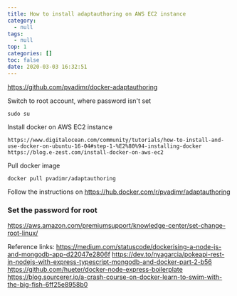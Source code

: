 ```yaml
---
title: How to install adaptauthoring on AWS EC2 instance
category:
  - null
tags:
  - null
top: 1
categories: []
toc: false
date: 2020-03-03 16:32:51
---
```


https://github.com/pvadimr/docker-adaptauthoring

Switch to root account, where password isn't set
```
sudo su
```

Install docker on AWS EC2 instance
```
https://www.digitalocean.com/community/tutorials/how-to-install-and-use-docker-on-ubuntu-16-04#step-1-%E2%80%94-installing-docker
https://blog.e-zest.com/install-docker-on-aws-ec2
```

Pull docker image
```
docker pull pvadimr/adaptauthoring
```
Follow the instructions on https://hub.docker.com/r/pvadimr/adaptauthoring



### Set the password for root
https://aws.amazon.com/premiumsupport/knowledge-center/set-change-root-linux/


Reference links:
https://medium.com/statuscode/dockerising-a-node-js-and-mongodb-app-d22047e2806f
https://dev.to/nyagarcia/pokeapi-rest-in-nodejs-with-express-typescript-mongodb-and-docker-part-2-b56
https://github.com/hueter/docker-node-express-boilerplate
https://blog.sourcerer.io/a-crash-course-on-docker-learn-to-swim-with-the-big-fish-6ff25e8958b0
